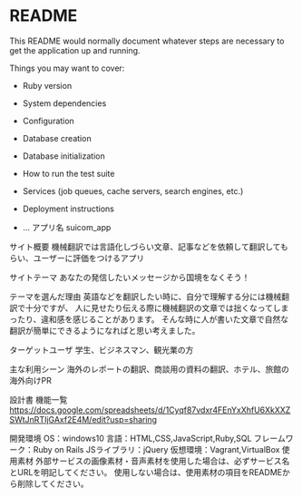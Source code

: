# README

This README would normally document whatever steps are necessary to get the
application up and running.

Things you may want to cover:

* Ruby version

* System dependencies

* Configuration

* Database creation

* Database initialization

* How to run the test suite

* Services (job queues, cache servers, search engines, etc.)

* Deployment instructions

* ...
アプリ名
suicom_app

サイト概要
機械翻訳では言語化しづらい文章、記事などを依頼して翻訳してもらい、ユーザーに評価をつけるアプリ

サイトテーマ
あなたの発信したいメッセージから国境をなくそう！

テーマを選んだ理由
英語などを翻訳したい時に、自分で理解する分には機械翻訳で十分ですが、 人に見せたり伝える際に機械翻訳の文章では拙くなってしまったり、違和感を感じることがあります。 そんな時に人が書いた文章で自然な翻訳が簡単にできるようになればと思い考えました。

ターゲットユーザ
学生、ビジネスマン、観光業の方

主な利用シーン
海外のレポートの翻訳、商談用の資料の翻訳、ホテル、旅館の海外向けPR

設計書
機能一覧
https://docs.google.com/spreadsheets/d/1Cyqf87vdxr4FEnYxXhfU6XkXXZSWtJnRTIjGAxf2E4M/edit?usp=sharing

開発環境
OS：windows10
言語：HTML,CSS,JavaScript,Ruby,SQL
フレームワーク：Ruby on Rails
JSライブラリ：jQuery
仮想環境：Vagrant,VirtualBox
使用素材
外部サービスの画像素材・音声素材を使用した場合は、必ずサービス名とURLを明記してください。
使用しない場合は、使用素材の項目をREADMEから削除してください。
